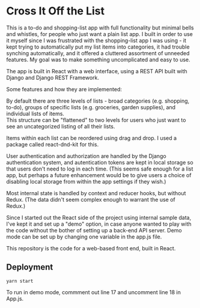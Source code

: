 # Cross It Off the List 

This is a to-do and shopping-list app with full functionality but minimal bells and whistles, for people who just want a plain list app.  I built in order to use it myself since I was frustrated with the shopping-list app I was using - it kept trying to automatically put my list items into categories, it had trouble synching automatically, and it offered a cluttered assortment of unneeded features.  My goal was to make something uncomplicated and easy to use.

The app is built in React with a web interface, using a REST API built with Django and Django REST Framework.  

Some features and how they are implemented:

By default there are three levels of lists - broad categories (e.g. shopping, to-do), groups of specific lists (e.g. groceries, garden supplies), and individual lists of items.  
This structure can be "flattened" to two levels for users who just want to see an uncategorized listing of all their lists.

Items within each list can be reordered using drag and drop.  I used a package called react-dnd-kit for this.

User authentication and authorization are handled by the Django authentication system, and autentication tokens are kept in local storage so that users don't need to log in each time.  (This seems safe enough for a list app, but perhaps a future enhancement would be to give users a choice of disabling local storage from within the app settings if they wish.)

Most internal state is handled by context and reducer hooks, but without Redux.  (The data didn't seem complex enough to warrant the use of Redux.)  

Since I started out the React side of the project using internal sample data, I've kept it and set up a "demo" option, in case anyone wanted to play with the code without the bother of setting up a back-end API server.  Demo mode can be set up by changing one variable in the app.js file.


This repository is the code for a web-based front end, built in React.

## Deployment 

`yarn start`

To run in demo mode, commment out line 17 and uncomment line 18 in App.js.
